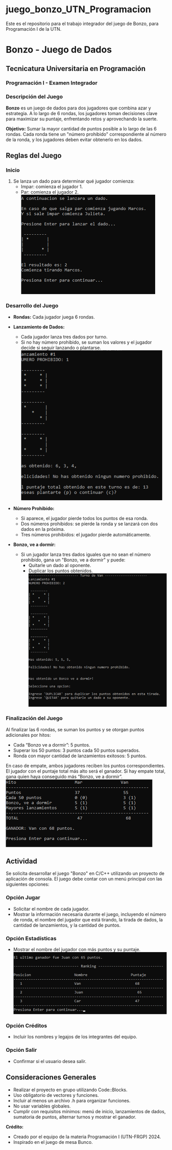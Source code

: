 # juego_bonzo_UTN_Programacion

Este es el repositorio para el trabajo integrador del juego de Bonzo, para Programación I de la UTN. 


# Bonzo - Juego de Dados

## Tecnicatura Universitaria en Programación
### Programación I - Examen Integrador

### Descripción del Juego
**Bonzo** es un juego de dados para dos jugadores que combina azar y estrategia. A lo largo de 6 rondas, los jugadores toman decisiones clave para maximizar su puntaje, enfrentando retos y aprovechando la suerte.

**Objetivo:** Sumar la mayor cantidad de puntos posible a lo largo de las 6 rondas. Cada ronda tiene un "número prohibido" correspondiente al número de la ronda, y los jugadores deben evitar obtenerlo en los dados.

## Reglas del Juego

### Inicio
1. Se lanza un dado para determinar qué jugador comienza:
   - Impar: comienza el jugador 1.
   - Par: comienza el jugador 2.
![Descripción](./Imagenes/Img_Inicio.png)



### Desarrollo del Juego
- **Rondas:** Cada jugador juega 6 rondas.
- **Lanzamiento de Dados:**
  - Cada jugador lanza tres dados por turno.
  - Si no hay número prohibido, se suman los valores y el jugador decide si seguir lanzando o plantarse.
![Descripción](./Imagenes/Img_Tirada.png)

- **Número Prohibido:**
  - Si aparece, el jugador pierde todos los puntos de esa ronda.
  - Dos números prohibidos: se pierde la ronda y se lanzará con dos dados en la próxima.
  - Tres números prohibidos: el jugador pierde automáticamente.

- **Bonzo, ve a dormir:**
  - Si un jugador lanza tres dados iguales que no sean el número prohibido, gana un "Bonzo, ve a dormir" y puede:
    - Quitarle un dado al oponente.
    - Duplicar los puntos obtenidos.
![Descripción](./Imagenes/Img_Bonus.png)

### Finalización del Juego
Al finalizar las 6 rondas, se suman los puntos y se otorgan puntos adicionales por hitos:
- Cada “Bonzo ve a dormir”: 5 puntos.
- Superar los 50 puntos: 3 puntos cada 50 puntos superados.
- Ronda con mayor cantidad de lanzamientos exitosos: 5 puntos.

En caso de empate, ambos jugadores reciben los puntos correspondientes. El jugador con el puntaje total más alto será el ganador. Si hay empate total, gana quien haya conseguido más “Bonzo, ve a dormir”.
![Descripción](./Imagenes/Img_FinJuego.png)

## Actividad
Se solicita desarrollar el juego "Bonzo" en C/C++ utilizando un proyecto de aplicación de consola. El juego debe contar con un menú principal con las siguientes opciones:

### Opción Jugar
- Solicitar el nombre de cada jugador.
- Mostrar la información necesaria durante el juego, incluyendo el número de ronda, el nombre del jugador que está tirando, la tirada de dados, la cantidad de lanzamientos, y la cantidad de puntos.

### Opción Estadísticas
- Mostrar el nombre del jugador con más puntos y su puntaje.
![Descripción](./Imagenes/Img_Ranking.png)

### Opción Créditos
- Incluir los nombres y legajos de los integrantes del equipo.

### Opción Salir
- Confirmar si el usuario desea salir.

## Consideraciones Generales
- Realizar el proyecto en grupo utilizando Code::Blocks.
- Uso obligatorio de vectores y funciones.
- Incluir al menos un archivo .h para organizar funciones.
- No usar variables globales.
- Cumplir con requisitos mínimos: menú de inicio, lanzamientos de dados, sumatoria de puntos, alternar turnos y mostrar el ganador.

**Crédito:**
- Creado por el equipo de la materia Programación I (UTN-FRGP) 2024.
- Inspirado en el juego de mesa Bunco.

